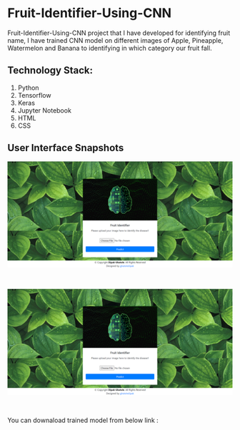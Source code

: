 # Fruit-Identifier-Using-CNN
Fruit-Identifier-Using-CNN project that I have developed for identifying fruit name, I have trained CNN model on different images of Apple, Pineapple, Watermelon and Banana to identifying in which category our fruit fall.

<h2>Technology Stack:</h2>
<ol>
  <li>Python
  <li>Tensorflow</li>
  <li>Keras</li>
  <li>Jupyter Notebook</li>
  <li>HTML</li>
  <li>CSS</li>
</ol>

<h2> User Interface Snapshots </h2>

![alt text](https://github.com/ghatoledipak/Fruit-Identifier-Using-CNN/blob/main/assets/images/UI_SS_1.png)

<br>

![alt text](https://github.com/ghatoledipak/Fruit-Identifier-Using-CNN/blob/main/assets/images/UI_SS_1.png)

<br>

You can downaload trained model from below link :

